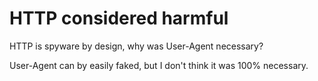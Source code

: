 # HTTP considered harmful

HTTP is spyware by design, why was User-Agent necessary?

User-Agent can by easily faked, but I don't think it was 100%
necessary. 
